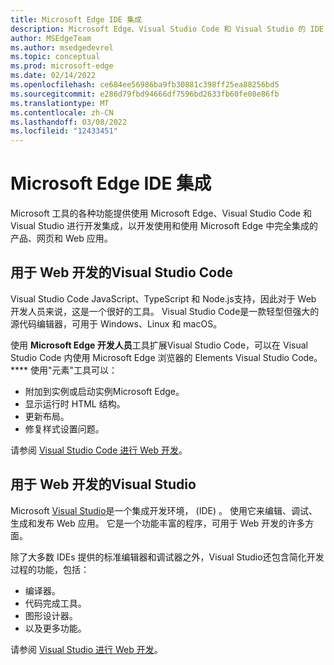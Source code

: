 ```yaml
---
title: Microsoft Edge IDE 集成
description: Microsoft Edge、Visual Studio Code 和 Visual Studio 的 IDE 集成。
author: MSEdgeTeam
ms.author: msedgedevrel
ms.topic: conceptual
ms.prod: microsoft-edge
ms.date: 02/14/2022
ms.openlocfilehash: ce684ee56986ba9fb30881c398ff25ea88256bd5
ms.sourcegitcommit: e286d79fbd94666df7596bd2633fb60fe08e86fb
ms.translationtype: MT
ms.contentlocale: zh-CN
ms.lasthandoff: 03/08/2022
ms.locfileid: "12433451"
---
```

# <a name="microsoft-edge-ide-integration"></a>Microsoft Edge IDE 集成

Microsoft 工具的各种功能提供使用 Microsoft Edge、Visual Studio Code 和 Visual Studio 进行开发集成，以开发使用和使用 Microsoft Edge 中完全集成的产品、网页和 Web 应用。


<!-- ====================================================================== -->
## <a name="visual-studio-code-for-web-development"></a>用于 Web 开发的Visual Studio Code

Visual Studio Code JavaScript、TypeScript 和 Node.js支持，因此对于 Web 开发人员来说，这是一个很好的工具。  Visual Studio Code是一款轻型但强大的源代码编辑器，可用于 Windows、Linux 和 macOS。

使用 **Microsoft Edge 开发人员**工具扩展Visual Studio Code，可以在 Visual Studio Code 内使用 Microsoft Edge 浏览器的 Elements Visual Studio Code。****  使用"元素"工具可以：

*  附加到实例或启动实例Microsoft Edge。
*  显示运行时 HTML 结构。
*  更新布局。
*  修复样式设置问题。

请参阅 [Visual Studio Code 进行 Web 开发](index.md)。


<!-- ====================================================================== -->
## <a name="visual-studio-for-web-development"></a>用于 Web 开发的Visual Studio

Microsoft [Visual Studio](https://visualstudio.microsoft.com/vs)是一个集成开发环境， (IDE) 。   使用它来编辑、调试、生成和发布 Web 应用。  它是一个功能丰富的程序，可用于 Web 开发的许多方面。

除了大多数 IDEs 提供的标准编辑器和调试器之外，Visual Studio还包含简化开发过程的功能，包括：

*   编译器。
*   代码完成工具。
*   图形设计器。
*   以及更多功能。

请参阅 [Visual Studio 进行 Web 开发](../visual-studio/index.md)。
